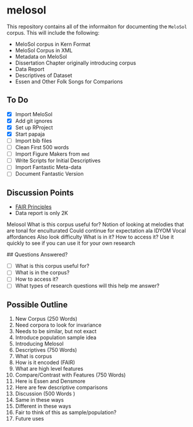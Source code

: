 # melosol

This repository contains all of the informaiton for documenting the `MeloSol` corpus. 
This will include the following:

* MeloSol corpus in Kern Format
* MeloSol Corpus in XML 
* Metadata on MeloSol
* Dissertation Chapter originally introducing corpus
* Data Report 
* Descriptives of Dataset 
* Essen and Other Folk Songs for Comparions 

## To Do 

* [X] Import MeloSol 
* [X] Add git ignores
* [X] Set up RProject
* [X] Start papaja
* [ ] Import bib files 
* [ ] Clean First 500 words 
* [ ] Import Figure Makers from `mmd`
* [ ] Write Scripts for Initial Descriptives
* [ ] Import Fantastic Meta-data
* [ ] Document Fantastic Version 
 
## Discussion Points

* [FAIR Principles](https://www.go-fair.org/fair-principles/)
* Data report is only 2K  

Melosol 
What is this corpus useful for?
	Notion of looking at melodies that are tonal for enculturated
	Could continue for expectation ala IDYOM
	Vocal affordances
	Also look difficulty 
What is in it?
How to access it?
Use it quickly to see if you can use it for your own research 

## Questions Answered?

* [ ] What is this corpus useful for?
* [ ] What is in the corpus?
* [ ] How to access it?
* [ ] What types of research questions will this help me answer?

## Possible Outline 

1. New Corpus (250 Words) 
  1. Need corpora to look for invariance
  2. Needs to be similar, but not exact
  3. Introduce population sample idea
  4. Introducing Melosol
2. Descriptives (750 Words) 
  1. What is corpus 
  2. How is it encoded (FAIR)
  3. What are high level features
3. Compare/Contrast with Features (750 Words)
  1. Here is Essen and Densmore 
  2. Here are few descriptive comparisons
4. Discussion  (500 Words )
  1. Same in these ways
  2. Different in these ways
  3. Fair to think of this as sample/population?
  4. Future uses
